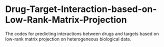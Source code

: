 # Drug-Target-Interaction-based-on-Low-Rank-Matrix-Projection
The codes for predicting interactions between drugs and targets based on low-rank matrix projection on heterogeneous biological data. 
